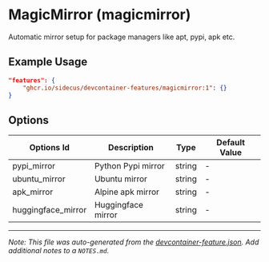 
# MagicMirror (magicmirror)

Automatic mirror setup for package managers like apt, pypi, apk etc.

## Example Usage

```json
"features": {
    "ghcr.io/sidecus/devcontainer-features/magicmirror:1": {}
}
```

## Options

| Options Id | Description | Type | Default Value |
|-----|-----|-----|-----|
| pypi_mirror | Python Pypi mirror | string | - |
| ubuntu_mirror | Ubuntu mirror | string | - |
| apk_mirror | Alpine apk mirror | string | - |
| huggingface_mirror | Huggingface mirror | string | - |



---

_Note: This file was auto-generated from the [devcontainer-feature.json](https://github.com/sidecus/devcontainer-features/blob/main/src/magicmirror/devcontainer-feature.json).  Add additional notes to a `NOTES.md`._
